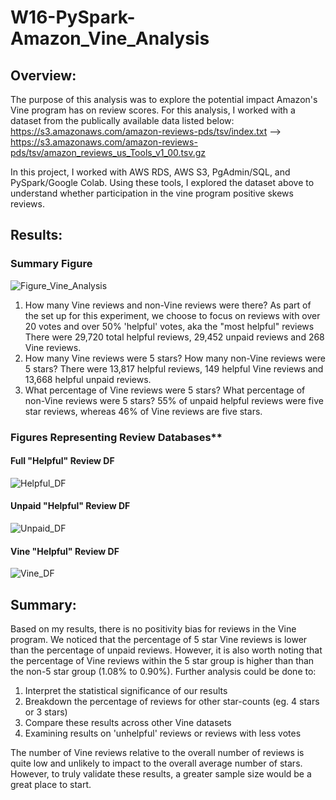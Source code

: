 # W16-PySpark-Amazon_Vine_Analysis

## Overview:
The purpose of this analysis was to explore the potential impact Amazon's Vine program has on review scores. For this analysis, I worked with a dataset from the publically available data listed below:
https://s3.amazonaws.com/amazon-reviews-pds/tsv/index.txt --> https://s3.amazonaws.com/amazon-reviews-pds/tsv/amazon_reviews_us_Tools_v1_00.tsv.gz

In this project, I worked with AWS RDS, AWS S3, PgAdmin/SQL, and PySpark/Google Colab. Using these tools, I explored the dataset above to understand whether participation in the vine program positive skews reviews.

## Results: 
### Summary Figure
![Figure_Vine_Analysis](https://user-images.githubusercontent.com/81983110/128654116-001ad3a5-a53a-48b8-95ed-af6d33f41df4.png)

1. How many Vine reviews and non-Vine reviews were there? As part of the set up for this experiment, we choose to focus on reviews with over 20 votes and over 50% 'helpful' votes, aka the "most helpful" reviews There were 29,720 total helpful reviews, 29,452 unpaid reviews and 268 Vine reviews. 
2. How many Vine reviews were 5 stars? How many non-Vine reviews were 5 stars?  There were 13,817 helpful reviews, 149 helpful Vine reviews and 13,668 helpful unpaid reviews. 
3. What percentage of Vine reviews were 5 stars? What percentage of non-Vine reviews were 5 stars? 55% of unpaid helpful reviews were five star reviews, whereas 46% of Vine reviews are five stars. 

### Figures Representing Review Databases**
#### Full "Helpful" Review DF

![Helpful_DF](https://user-images.githubusercontent.com/81983110/128654610-203279d6-ac6f-41d5-8431-3d2910256dfa.png)

#### Unpaid "Helpful" Review DF

![Unpaid_DF](https://user-images.githubusercontent.com/81983110/128654611-685326ce-6627-4721-a101-4e46d726a0b6.png)

#### Vine "Helpful" Review DF

![Vine_DF](https://user-images.githubusercontent.com/81983110/128654613-43514566-e6be-4dce-97a8-d34dd03163f7.png)

## Summary:
Based on my results, there is no positivity bias for reviews in the Vine program. We noticed that the percentage of 5 star Vine reviews is lower than the percentage of unpaid reviews. However, it is also worth noting that the percentage of Vine reviews within the 5 star group is higher than than the non-5 star group (1.08% to 0.90%). Further analysis could be done to:
1. Interpret the statistical significance of our results
2. Breakdown the percentage of reviews for other star-counts (eg. 4 stars or 3 stars)
3. Compare these results across other Vine datasets
4. Examining results on 'unhelpful' reviews or reviews with less votes

The number of Vine reviews relative to the overall number of reviews is quite low and unlikely to impact to the overall average number of stars. However, to truly validate these results, a greater sample size would be a great place to start. 
